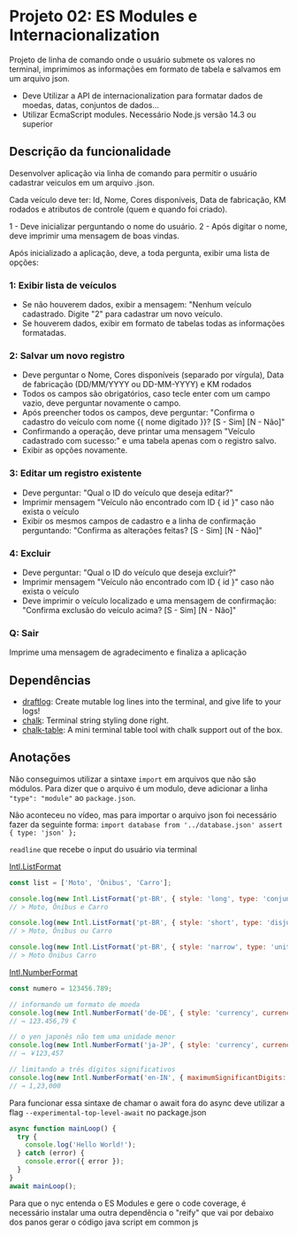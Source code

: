 # Projeto 02: ES Modules e Internacionalization

Projeto de linha de comando onde o usuário submete os valores no terminal, imprimimos as informações em formato de tabela e salvamos em um arquivo json.

- Deve Utilizar a API de internacionalization para formatar dados de moedas, datas, conjuntos de dados...
- Utilizar EcmaScript modules. Necessário Node.js versão 14.3 ou superior

## Descrição da funcionalidade

Desenvolver aplicação via linha de comando para permitir o usuário cadastrar veiculos em um arquivo .json.

Cada veículo deve ter: Id, Nome, Cores disponíveis, Data de fabricação, KM rodados e atributos de controle (quem e quando foi criado).

1 - Deve inicializar perguntando o nome do usuário.
2 - Após digitar o nome, deve imprimir uma mensagem de boas vindas.

Após inicializado a aplicação, deve, a toda pergunta, exibir uma lista de opções:

### 1: Exibir lista de veículos

- Se não houverem dados, exibir a mensagem: "Nenhum veículo cadastrado. Digite "2" para cadastrar um novo veículo.
- Se houverem dados, exibir em formato de tabelas todas as informações formatadas.

### 2: Salvar um novo registro

- Deve perguntar o Nome, Cores disponíveis (separado por vírgula), Data de fabricação (DD/MM/YYYY ou DD-MM-YYYY) e KM rodados
- Todos os campos são obrigatórios, caso tecle enter com um campo vazio, deve perguntar novamente o campo.
- Após preencher todos os campos, deve perguntar: "Confirma o cadastro do veículo com nome {{ nome digitado }}? [S - Sim] [N - Não]"
- Confirmando a operação, deve printar uma mensagem "Veículo cadastrado com sucesso:" e uma tabela apenas com o registro salvo.
- Exibir as opções novamente.

### 3: Editar um registro existente

- Deve perguntar: "Qual o ID do veículo que deseja editar?"
- Imprimir mensagem "Veículo não encontrado com ID { id }" caso não exista o veículo
- Exibir os mesmos campos de cadastro e a linha de confirmação perguntando: "Confirma as alterações feitas? [S - Sim] [N - Não]"

### 4: Excluir

- Deve perguntar: "Qual o ID do veículo que deseja excluir?"
- Imprimir mensagem "Veículo não encontrado com ID { id }" caso não exista o veículo
- Deve imprimir o veículo localizado e uma mensagem de confirmação: "Confirma exclusão do veículo acima? [S - Sim] [N - Não]"

### Q: Sair

Imprime uma mensagem de agradecimento e finaliza a aplicação

## Dependências

- [draftlog](https://github.com/ivanseidel/node-draftlog): Create mutable log lines into the terminal, and give life to your logs!
- [chalk](https://github.com/chalk/chalk): Terminal string styling done right.
- [chalk-table](https://github.com/baeyun/chalk-table): A mini terminal table tool with chalk support out of the box.

## Anotações

Não conseguimos utilizar a sintaxe `import` em arquivos que não são módulos. Para dizer que o arquivo é um modulo, deve adicionar a linha `"type": "module"` ao `package.json`.

Não aconteceu no vídeo, mas para importar o arquivo json foi necessário fazer da seguinte forma: `import database from '../database.json' assert { type: 'json' };`

`readline` que recebe o input do usuário via terminal

[Intl.ListFormat](https://developer.mozilla.org/pt-BR/docs/Web/JavaScript/Reference/Global_Objects/Intl/ListFormat)

```javascript
const list = ['Moto', 'Ônibus', 'Carro'];

console.log(new Intl.ListFormat('pt-BR', { style: 'long', type: 'conjunction' }).format(list));
// > Moto, Ônibus e Carro

console.log(new Intl.ListFormat('pt-BR', { style: 'short', type: 'disjunction' }).format(list));
// > Moto, Ônibus ou Carro

console.log(new Intl.ListFormat('pt-BR', { style: 'narrow', type: 'unit' }).format(list));
// > Moto Ônibus Carro
```

[Intl.NumberFormat](https://developer.mozilla.org/pt-BR/docs/Web/JavaScript/Reference/Global_Objects/Intl/NumberFormat)

```javascript
const numero = 123456.789;

// informando um formato de moeda
console.log(new Intl.NumberFormat('de-DE', { style: 'currency', currency: 'EUR' }).format(numero));
// → 123.456,79 €

// o yen japonês não tem uma unidade menor
console.log(new Intl.NumberFormat('ja-JP', { style: 'currency', currency: 'JPY' }).format(numero));
// → ￥123,457

// limitando a três dígitos significativos
console.log(new Intl.NumberFormat('en-IN', { maximumSignificantDigits: 3 }).format(numero));
// → 1,23,000
```

Para funcionar essa sintaxe de chamar o await fora do async deve utilizar a flag `--experimental-top-level-await` no package.json

```javascript
async function mainLoop() {
  try {
    console.log('Hello World!');
  } catch (error) {
    console.error({ error });
  }
}
await mainLoop();
```

Para que o nyc entenda o ES Modules e gere o code coverage, é necessário instalar uma outra dependência o "reify" que vai por debaixo dos panos gerar o código java script em common js
